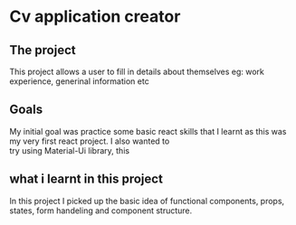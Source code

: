 # Cv application creator

## The project
This project allows a user to fill in details about themselves eg: work experience, generinal information etc  

## Goals
My initial goal was practice some basic react skills that I learnt as this was my very first react project. I also wanted to <br/>
try using Material-Ui library, this

## what i learnt in this project
In this project I picked up the basic idea of functional components, props, states, form handeling and component structure. <br/>

